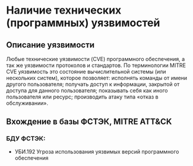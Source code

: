 # Наличие технических (программных) уязвимостей

## Описание уязвимости
Любые технические уязвимости (CVE) программного обеспечения, а так же уязвимости протоколов и стандартов.
По терминологии MITRE CVE уязвимость это состояние вычислительной системы (или нескольких систем), которое позволяет:
исполнять команды от имени другого пользователя;
получать доступ к информации, закрытой от доступа для данного пользователя;
показывать себя как иного пользователя или ресурс;
производить атаку типа «отказ в обслуживании».

## Вхождение в базы ФСТЭК, MITRE ATT&CK
### БДУ ФСТЭК:
+ УБИ.192 Угроза использования уязвимых версий программного обеспечения
